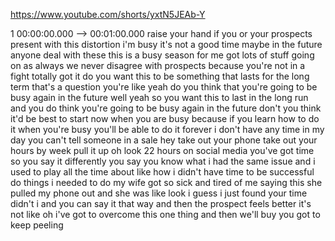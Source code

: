 https://www.youtube.com/shorts/yxtN5JEAb-Y

1 00:00:00.000 --\> 00:01:00.000 raise your hand if you or your
prospects present with this distortion i'm busy it's not a good time
maybe in the future anyone deal with these this is a busy season for me
got lots of stuff going on as always we never disagree with prospects
because you're not in a fight totally got it do you want this to be
something that lasts for the long term that's a question you're like
yeah do you think that you're going to be busy again in the future well
yeah so you want this to last in the long run and you do think you're
going to be busy again in the future don't you think it'd be best to
start now when you are busy because if you learn how to do it when
you're busy you'll be able to do it forever i don't have any time in my
day you can't tell someone in a sale hey take out your phone take out
your hours by week pull it up oh look 22 hours on social media you've
got time so you say it differently you say you know what i had the same
issue and i used to play all the time about like how i didn't have time
to be successful do things i needed to do my wife got so sick and tired
of me saying this she pulled my phone out and she was like look i guess
i just found your time didn't i and you can say it that way and then the
prospect feels better it's not like oh i've got to overcome this one
thing and then we'll buy you got to keep peeling
